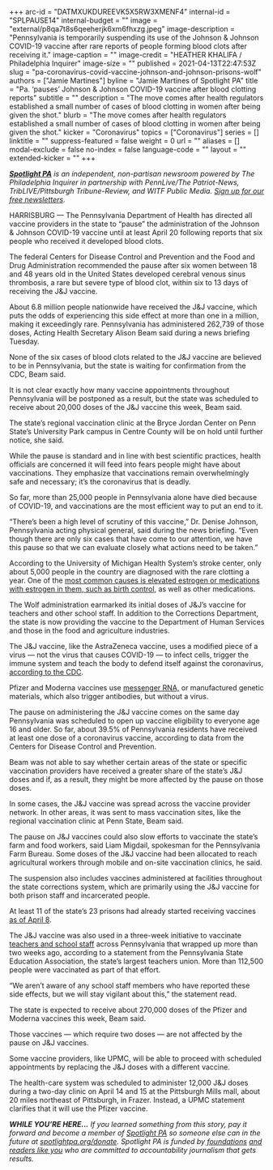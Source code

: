 +++
arc-id = "DATMXUKDUREEVK5X5RW3XMENF4"
internal-id = "SPLPAUSE14"
internal-budget = ""
image = "external/p8qa7t8s6qeeherjk6xm6fhxzg.jpeg"
image-description = "Pennsylvania is temporarily suspending its use of the Johnson & Johnson COVID-19 vaccine after rare reports of people forming blood clots after receiving it."
image-caption = ""
image-credit = "HEATHER KHALIFA / Philadelphia Inquirer"
image-size = ""
published = 2021-04-13T22:47:53Z
slug = "pa-coronavirus-covid-vaccine-johnson-and-johnson-prisons-wolf"
authors = ["Jamie Martines"]
byline = "Jamie Martines of Spotlight PA"
title = "Pa. ‘pauses’ Johnson & Johnson COVID-19 vaccine after blood clotting reports"
subtitle = ""
description = "The move comes after health regulators established a small number of cases of blood clotting in women after being given the shot."
blurb = "The move comes after health regulators established a small number of cases of blood clotting in women after being given the shot."
kicker = "Coronavirus"
topics = ["Coronavirus"]
series = []
linktitle = ""
suppress-featured = false
weight = 0
url = ""
aliases = []
modal-exclude = false
no-index = false
language-code = ""
layout = ""
extended-kicker = ""
+++

<a href="https://www.spotlightpa.org/"><i><b>Spotlight PA</b></i></a><i> is an independent, non-partisan newsroom powered by The Philadelphia Inquirer in partnership with PennLive/The Patriot-News, TribLIVE/Pittsburgh Tribune-Review, and WITF Public Media. </i><a href="https://www.spotlightpa.org/newsletters"><i>Sign up for our free newsletters</i></a><i>.</i>

HARRISBURG — The Pennsylvania Department of Health has directed all vaccine providers in the state to “pause” the administration of the Johnson &amp; Johnson COVID-19 vaccine until at least April 20 following reports that six people who received it developed blood clots.

The federal Centers for Disease Control and Prevention and the Food and Drug Administration recommended the pause after six women between 18 and 48 years old in the United States developed cerebral venous sinus thrombosis, a rare but severe type of blood clot, within six to 13 days of receiving the J&amp;J vaccine.

About 6.8 million people nationwide have received the J&amp;J vaccine, which puts the odds of experiencing this side effect at more than one in a million, making it exceedingly rare. Pennsylvania has administered 262,739 of those doses, Acting Health Secretary Alison Beam said during a news briefing Tuesday.

<script src="https://www.spotlightpa.org/embed.js" async></script><div data-spl-embed-version="1" data-spl-src="https://www.spotlightpa.org/embeds/newsletter/"></div>

None of the six cases of blood clots related to the J&amp;J vaccine are believed to be in Pennsylvania, but the state is waiting for confirmation from the CDC, Beam said.

It is not clear exactly how many vaccine appointments throughout Pennsylvania will be postponed as a result, but the state was scheduled to receive about 20,000 doses of the J&amp;J vaccine this week, Beam said.

The state’s regional vaccination clinic at the Bryce Jordan Center on Penn State’s University Park campus in Centre County will be on hold until further notice, she said.

While the pause is standard and in line with best scientific practices, health officials are concerned it will feed into fears people might have about vaccinations. They emphasize that vaccinations remain overwhelmingly safe and necessary; it’s the coronavirus that is deadly.

So far, more than 25,000 people in Pennsylvania alone have died because of COVID-19, and vaccinations are the most efficient way to put an end to it.

“There’s been a high level of scrutiny of this vaccine,” Dr. Denise Johnson, Pennsylvania acting physical general, said during the news briefing. “Even though there are only six cases that have come to our attention, we have this pause so that we can evaluate closely what actions need to be taken.”

According to the University of Michigan Health System’s stroke center, only about 5,000 people in the country are diagnosed with the rare clotting a year. One of the <a href="http://www.med.umich.edu/1libr/Stroke/SinusVeinThrombosis.pdf">most common causes is elevated estrogen or medications with estrogen in them, such as birth control</a>, as well as other medications.

The Wolf administration earmarked its initial doses of J&amp;J’s vaccine for teachers and other school staff. In addition to the Corrections Department, the state is now providing the vaccine to the Department of Human Services and those in the food and agriculture industries.

The J&amp;J vaccine, like the AstraZeneca vaccine, uses a modified piece of a virus — not the virus that causes COVID-19 — to infect cells, trigger the immune system and teach the body to defend itself against the coronavirus, <a href="https://www.cdc.gov/coronavirus/2019-ncov/vaccines/different-vaccines/viralvector.html">according to the CDC</a>.

Pfizer and Moderna vaccines use <a href="https://www.cdc.gov/coronavirus/2019-ncov/vaccines/different-vaccines/mrna.html">messenger RNA,</a> or manufactured genetic materials, which also trigger antibodies, but without a virus.

The pause on administering the J&amp;J vaccine comes on the same day Pennsylvania was scheduled to open up vaccine eligibility to everyone age 16 and older. So far, about 39.5% of Pennsylvania residents have received at least one dose of a coronavirus vaccine, according to data from the Centers for Disease Control and Prevention.

Beam was not able to say whether certain areas of the state or specific vaccination providers have received a greater share of the state’s J&amp;J doses and if, as a result, they might be more affected by the pause on those doses.

In some cases, the J&amp;J vaccine was spread across the vaccine provider network. In other areas, it was sent to mass vaccination sites, like the regional vaccination clinic at Penn State, Beam said.

The pause on J&amp;J vaccines could also slow efforts to vaccinate the state’s farm and food workers, said Liam Migdail, spokesman for the Pennsylvania Farm Bureau. Some doses of the J&amp;J vaccine had been allocated to reach agricultural workers through mobile and on-site vaccination clinics, he said.

The suspension also includes vaccines administered at facilities throughout the state corrections system, which are primarily using the J&amp;J vaccine for both prison staff and incarcerated people.

At least 11 of the state’s 23 prisons had already started receiving vaccines <a href="https://www.spotlightpa.org/news/2021/04/pa-coronavirus-covid-vaccine-prisons-johnson-and-johnson-inmates-corrections/">as of April 8</a>.

<script src="https://www.spotlightpa.org/embed.js" async></script><div data-spl-embed-version="1" data-spl-src="https://www.spotlightpa.org/embeds/donate/?teaser_text=If%20you%20learned%20something%20from%20this%20report%2C%20pay%20it%20forward%20and%20become%20a%20member%20of%20Spotlight%20PA%20so%20someone%20else%20can%20in%20the%20future.&cta_text=CLICK%20TO%20CONTRIBUTE&eyebrow_text=WHILE%20YOU'RE%20HERE..."></div>

The J&amp;J vaccine was also used in a three-week initiative to vaccinate <a href="https://www.media.pa.gov/pages/education-details.aspx?newsid=1077">teachers and school staff</a> across Pennsylvania that wrapped up more than two weeks ago, according to a statement from the Pennsylvania State Education Association, the state’s largest teachers union. More than 112,500 people were vaccinated as part of that effort.

“We aren’t aware of any school staff members who have reported these side effects, but we will stay vigilant about this,” the statement read.

The state is expected to receive about 270,000 doses of the Pfizer and Moderna vaccines this week, Beam said.

Those vaccines — which require two doses — are not affected by the pause on J&amp;J vaccines.

Some vaccine providers, like UPMC, will be able to proceed with scheduled appointments by replacing the J&amp;J doses with a different vaccine.

The health-care system was scheduled to administer 12,000 J&amp;J doses during a two-day clinic on April 14 and 15 at the Pittsburgh Mills mall, about 20 miles northeast of Pittsburgh, in Frazer. Instead, a UPMC statement clarifies that it will use the Pfizer vaccine.

<i><b>WHILE YOU’RE HERE...</b></i><i> If you learned something from this story, pay it forward and become a member of </i><a href="https://www.spotlightpa.org/"><i>Spotlight PA</i></a><i> so someone else can in the future at </i><a href="http://spotlightpa.org/donate"><i>spotlightpa.org/donate</i></a><i>. Spotlight PA is funded by</i><a href="https://www.spotlightpa.org/support"><i> foundations</i></a><i> </i><a href="https://www.spotlightpa.org/support"><i>and readers like you</i></a><i> who are committed to accountability journalism that gets results.</i>
